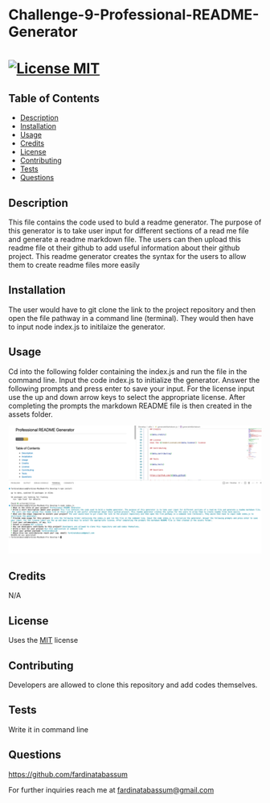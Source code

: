 # Challenge-9-Professional-README-Generator

# [![License MIT ](https://img.shields.io/badge/License-MIT-yellow.svg)](https://opensource.org/licenses/MIT)
  
  ## Table of Contents
  - [Description](#description)
  - [Installation](#installation)
  - [Usage](#usage)
  - [Credits](#credits)
  - [License](#license)
  - [Contributing](#contributing)
  - [Tests](#tests)
  - [Questions](#questions)
  
  ## Description
  
  This file contains the code used to buld a readme generator. The purpose of this generator is to take user input for different sections of a read me file and generate a readme markdown file. The users can then upload this readme file ot their github to add useful information about their github project. This readme generator creates the syntax for the users to allow them to create readme files more easily
  
  ## Installation
  
  The user would have to git clone the link to the project repository and then open the file pathway in a command line (terminal). They would then have to input node index.js to initilaize the generator.

  ## Usage
  
  Cd into the following folder containing the index.js and run the file in the command line. Input the code index.js to initialize the generator. Answer the following prompts and press enter to save your input. For the license input use the up and down arrow keys to select the appropriate license. After completing the prompts the markdown README file is then created in the assets folder.


![Challenge-9-Professional-README-Generator](./Develop/images/readme%20generator%20screenshot.png)

  
  ## Credits
  
  N/A
  
  ## License
  Uses the [MIT](https://choosealicense.com/licenses/mit/) license
  
  ## Contributing
  
  Developers are allowed to clone this repository and add codes themselves.
  
  ## Tests
  
  Write it in command line
  
  ## Questions
  
  https://github.com/fardinatabassum
  
  For further inquiries reach me at fardinatabassum@gmail.com
  
  
  
